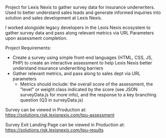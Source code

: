 Project for Lexis Nexis to gather survey data for insurance underwriters. Used to better understand sales leads and generate informed inquiries into solution and sales development at Lexis Nexis.

I worked alongside legacy developers in the Lexis Nexis ecosystem to gather survey data and pass along relevant metrics via URL Parameters upon assessment completion.

Project Requirements:
- Create a survey using simple front-end languages (HTML, CSS, JS, PHP) to create an interactive assessment to help Lexis Nexis better understand insurance underwriting barriers
- Gather relevant metrics, and pass along to sales dept via URL parameters
  - Metrics should include: the overall score of the assessment, the "level" or weight class indicated by the score (see JSON surveyData.js for more info), and the response to a key branching question (Q3 in surveyData.js)

Survey can be viewed in Production at:
https://solutions.risk.lexisnexis.com/tpu-assessment

Survey Exit Landing Page can be viewed in Production at:
https://solutions.risk.lexisnexis.com/tpu-results


